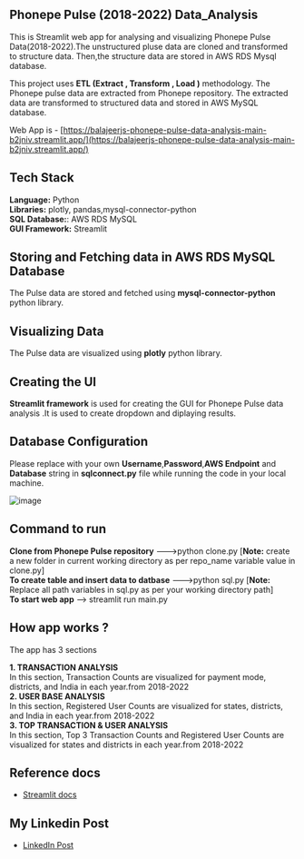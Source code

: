 ## Phonepe Pulse (2018-2022) Data_Analysis

This is Streamlit web app for analysing and visualizing Phonepe Pulse Data(2018-2022).The unstructured pluse data are cloned and transformed to structure data. Then,the structure data are stored in AWS RDS Mysql database.

This project uses **ETL (Extract , Transform , Load )** methodology. The Phonepe pulse data are extracted from Phonepe repository. The extracted data are transformed to structured data and stored in AWS MySQL database.

Web App is - [https://balajeerjs-phonepe-pulse-data-analysis-main-b2jniv.streamlit.app/](https://balajeerjs-phonepe-pulse-data-analysis-main-b2jniv.streamlit.app/)

## Tech Stack

**Language:** Python\
**Libraries:** plotly, pandas,mysql-connector-python\
**SQL Database:**: AWS RDS MySQL\
**GUI Framework:** Streamlit

## Storing and Fetching  data in AWS RDS MySQL Database

The Pulse data are stored and fetched using **mysql-connector-python** python library.

## Visualizing Data

The Pulse data are visualized using **plotly** python library.

## Creating the UI

 **Streamlit framework** is used for creating the GUI for Phonepe Pulse data analysis .It is used to create dropdown and diplaying results.

## Database Configuration

Please replace with  your own **Username**,**Password**,**AWS Endpoint** and **Database** string in **sqlconnect.py** file while running the code in your local machine.

![image](https://user-images.githubusercontent.com/116367662/224826762-2916bfa4-a1b1-465e-89c8-94c3a8fda690.png)


## Command to run

**Clone from Phonepe Pulse repository** --->python clone.py [**Note:** create a new folder in current working directory as per repo_name variable value in clone.py]\
**To create table and insert data to datbase** --->python sql.py [**Note:** Replace all path variables in sql.py as per your working directory path]\
**To start web app** --> streamlit run main.py

## How app works ?

The app  has 3 sections 

**1. TRANSACTION ANALYSIS**\
    In this section, Transaction Counts are visualized for payment mode, districts, and India in each year.from 2018-2022\
**2. USER BASE ANALYSIS**\
    In this section, Registered User Counts are visualized for states, districts, and India in each year.from 2018-2022\
**3. TOP TRANSACTION & USER ANALYSIS**\
    In this section, Top 3 Transaction Counts and Registered User Counts are visualized for states and  districts in each year.from 2018-2022

## Reference docs
 - [Streamlit docs](https://docs.streamlit.io/)
 
## My Linkedin Post
- [LinkedIn Post](https://www.linkedin.com/posts/rjs-balajee-389a8215a_python-dataengineering-aws-activity-7041175210158432256-jaS2?utm_source=share&utm_medium=member_desktop)
